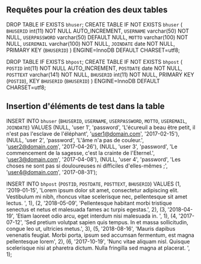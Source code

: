## Requêtes pour la création des deux tables

DROP TABLE IF EXISTS `bhuser`;
CREATE TABLE IF NOT EXISTS `bhuser` (
  `BHUSERID` int(11) NOT NULL AUTO_INCREMENT,
  `USERNAME` varchar(50) NOT NULL,
  `USERPASSWORD` varchar(50) DEFAULT NULL,
  `MOTTO` varchar(100) NOT NULL,
  `USEREMAIL` varchar(100) NOT NULL,
  `JOINDATE` date NOT NULL,
  PRIMARY KEY (`BHUSERID`)
) ENGINE=InnoDB DEFAULT CHARSET=utf8;

DROP TABLE IF EXISTS `bhpost`;
CREATE TABLE IF NOT EXISTS `bhpost` (
  `POSTID` int(11) NOT NULL AUTO_INCREMENT,
  `POSTDATE` date NOT NULL,
  `POSTTEXT` varchar(141) NOT NULL,
  `BHUSERID` int(11) NOT NULL,
  PRIMARY KEY (`POSTID`),
  KEY `BHUSERID` (`BHUSERID`)
) ENGINE=InnoDB DEFAULT CHARSET=utf8;


## Insertion d'éléments de test dans la table

INSERT INTO `bhuser` (`BHUSERID`, `USERNAME`, `USERPASSWORD`, `MOTTO`, `USEREMAIL`, `JOINDATE`) VALUES (NULL, 'user 1', 'password', 'L\'écureuil a beau être petit, il n\'est pas l\'esclave de l\'éléphant', 'user1@domain.com', '2017-02-15'), (NULL, 'user 2', 'password', 'L\'âme n\'a pas de couleur.', 'user2@domain.com', '2017-04-26'), (NULL, 'user 3', 'password', 'Le commencement de la sagesse, c\'est la crainte de l\'Eternel.', 'user3@domain.com', '2017-04-08'), (NULL, 'user 4', 'password', 'Les choses ne sont pas si douloureuses ni difficiles d\'elles-mêmes ;', 'user4@domain.com', '2017-08-31');


INSERT INTO `bhpost` (`POSTID`, `POSTDATE`, `POSTTEXT`, `BHUSERID`) VALUES
(1, '2019-01-15', 'Lorem ipsum dolor sit amet, consectetur adipiscing elit. Vestibulum mi nibh, rhoncus vitae scelerisque nec, pellentesque sit amet lectus. ', 1),
(2, '2018-05-09', 'Pellentesque habitant morbi tristique senectus et netus et malesuada fames ac turpis egestas.', 2),
(3, '2018-04-19', 'Etiam laoreet odio arcu, eget interdum nisi malesuada in. ', 1),
(4, '2017-07-12', 'Sed pretium volutpat sapien quis tempus. In et massa sollicitudin, congue leo ut, ultricies metus.', 3),
(5, '2018-08-16', 'Mauris dapibus venenatis feugiat. Morbi porta, ipsum sed accumsan fermentum, est magna pellentesque lorem', 2),
(6, '2017-10-19', 'Nunc vitae aliquam nisl. Quisque scelerisque nisi at pharetra dictum. Nulla fringilla sed magna at placerat. ', 1);


